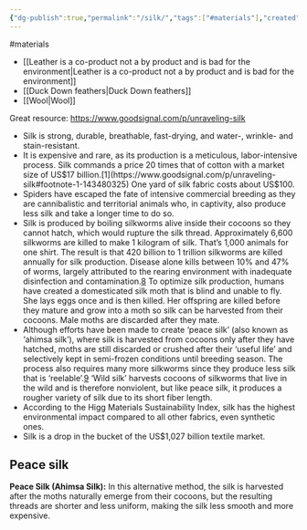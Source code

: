 ```yaml
---
{"dg-publish":true,"permalink":"/silk/","tags":["#materials"],"created":"2025-10-23T17:42:43.509+01:00","updated":"2025-10-23T18:06:08.672+01:00"}
---
```


#materials 

- [[Leather is a co-product not a by product and is bad for the environment\|Leather is a co-product not a by product and is bad for the environment]]
- [[Duck Down feathers\|Duck Down feathers]]
- [[Wool\|Wool]]

Great resource: https://www.goodsignal.com/p/unraveling-silk 

- Silk is strong, durable, breathable, fast-drying, and water-, wrinkle- and stain-resistant.
- It is expensive and rare, as its production is a meticulous, labor-intensive process. Silk commands a price 20 times that of cotton with a market size of US$17 billion.[1](https://www.goodsignal.com/p/unraveling-silk#footnote-1-143480325) One yard of silk fabric costs about US$100.
- Spiders have escaped the fate of intensive commercial breeding as they are cannibalistic and territorial animals who, in captivity, also produce less silk and take a longer time to do so.
- Silk is produced by boiling silkworms alive inside their cocoons so they cannot hatch, which would rupture the silk thread. Approximately 6,600 silkworms are killed to make 1 kilogram of silk. That’s 1,000 animals for one shirt. The result is that 420 billion to 1 trillion silkworms are killed annually for silk production. Disease alone kills between 10% and 47% of worms, largely attributed to the rearing environment with inadequate disinfection and contamination.[8](https://www.goodsignal.com/p/unraveling-silk#footnote-8-143480325) To optimize silk production, humans have created a domesticated silk moth that is blind and unable to fly. She lays eggs once and is then killed. Her offspring are killed before they mature and grow into a moth so silk can be harvested from their cocoons. Male moths are discarded after they mate.
- Although efforts have been made to create ‘peace silk’ (also known as ‘ahimsa silk’), where silk is harvested from cocoons only after they have hatched, moths are still discarded or crushed after their ‘useful life’ and selectively kept in semi-frozen conditions until breeding season. The process also requires many more silkworms since they produce less silk that is ‘reelable’.[9](https://www.goodsignal.com/p/unraveling-silk#footnote-9-143480325) ‘Wild silk’ harvests cocoons of silkworms that live in the wild and is therefore nonviolent, but like peace silk, it produces a rougher variety of silk due to its short fiber length.
- According to the Higg Materials Sustainability Index, silk has the highest environmental impact compared to all other fabrics, even synthetic ones.
- Silk is a drop in the bucket of the US$1,027 billion textile market.



## Peace silk
**Peace Silk (Ahimsa Silk):** In this alternative method, the silk is harvested after the moths naturally emerge from their cocoons, but the resulting threads are shorter and less uniform, making the silk less smooth and more expensive.